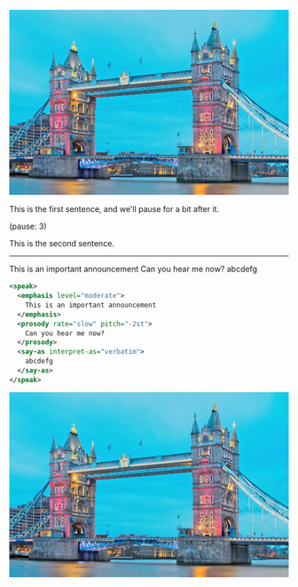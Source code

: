 ![cover](london.jpg)

This is the first sentence, and we'll pause for a bit after it.

<!-- to add a pause between sentences, just use the pause stage direction, and set the number of seconds -->

(pause: 3)

This is the second sentence.

---

<!-- for advanced control with generated voice, wrap the narration into <speak></speak> and use SSML -->

<speak>
  <emphasis level="moderate">This is an important announcement</emphasis>
  <prosody rate="slow" pitch="-2st">Can you hear me now?</prosody>  
  <say-as interpret-as="verbatim">abcdefg</say-as>
</speak>

```xml
<speak>
  <emphasis level="moderate">
    This is an important announcement
  </emphasis>
  <prosody rate="slow" pitch="-2st">
    Can you hear me now?
  </prosody>  
  <say-as interpret-as="verbatim">
    abcdefg
  </say-as>
</speak>
```

![cover](london.jpg)
